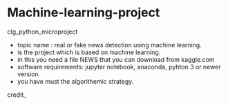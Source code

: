 # Machine-learning-project
 clg_python_microproject
 - topic name : real or fake news detection using machine learning.
 - is the project which is based on machine learning.
 - in this you need a file NEWS that you can download from kaggle.com
 - software requirements: jupyter notebook, anaconda, pyhton 3 or newer version
 -  you have must the algorithemic strategy.

credit_  
